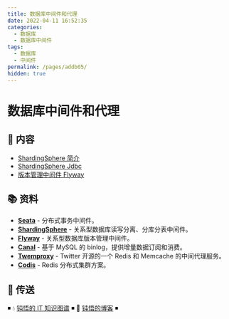 ```yaml
---
title: 数据库中间件和代理
date: 2022-04-11 16:52:35
categories:
  - 数据库
  - 数据库中间件
tags:
  - 数据库
  - 中间件
permalink: /pages/addb05/
hidden: true
---
```


# 数据库中间件和代理

## 📖 内容

- [ShardingSphere 简介](01.Shardingsphere/01.ShardingSphere简介.md)
- [ShardingSphere Jdbc](01.Shardingsphere/02.ShardingSphereJdbc.md)
- [版本管理中间件 Flyway](02.Flyway.md)

## 📚 资料

- [**Seata**](https://github.com/seata/seata) - 分布式事务中间件。
- [**ShardingSphere**](https://github.com/apache/shardingsphere) - 关系型数据库读写分离、分库分表中间件。
- [**Flyway**](https://github.com/flyway/flyway) - 关系型数据库版本管理中间件。
- [**Canal**](https://github.com/alibaba/canal) - 基于 MySQL 的 binlog，提供增量数据订阅和消费。
- [**Twemproxy**](https://github.com/twitter/twemproxy) - Twitter 开源的一个 Redis 和 Memcache 的中间代理服务。
- [**Codis**](https://github.com/CodisLabs/codis) - Redis 分布式集群方案。

## 🚪 传送

◾ 💧 [钝悟的 IT 知识图谱](https://dunwu.github.io/waterdrop/) ◾ 🎯 [钝悟的博客](https://dunwu.github.io/blog/) ◾
